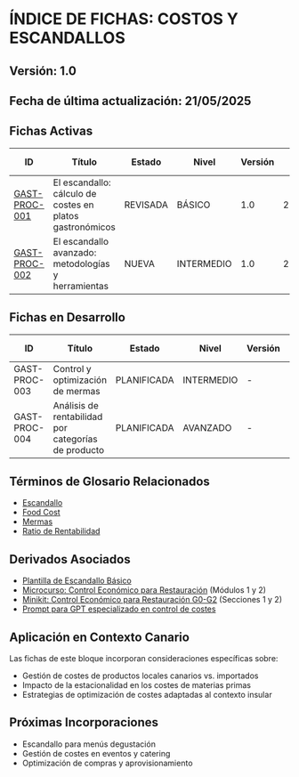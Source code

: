 # ÍNDICE DE FICHAS: COSTOS Y ESCANDALLOS

## Versión: 1.0
## Fecha de última actualización: 21/05/2025

## Fichas Activas

| ID | Título | Estado | Nivel | Versión | Fecha revisión |
|----|--------|--------|-------|---------|----------------|
| [GAST-PROC-001](./GAST-PROC-001_escandallo.md) | El escandallo: cálculo de costes en platos gastronómicos | REVISADA | BÁSICO | 1.0 | 21/05/2025 |
| [GAST-PROC-002](./GAST-PROC-002_escandallo_avanzado.md) | El escandallo avanzado: metodologías y herramientas | NUEVA | INTERMEDIO | 1.0 | 21/05/2025 |

## Fichas en Desarrollo
| ID | Título | Estado | Nivel | Versión | Fecha estimada |
|----|--------|--------|-------|---------|----------------|
| GAST-PROC-003 | Control y optimización de mermas | PLANIFICADA | INTERMEDIO | - | Pendiente |
| GAST-PROC-004 | Análisis de rentabilidad por categorías de producto | PLANIFICADA | AVANZADO | - | Pendiente |

## Términos de Glosario Relacionados
- [Escandallo](../04_REFERENCIAS_Y_GLOSARIO/glosario_tecnico/glosario_gastronomico.md#escandallo)
- [Food Cost](../04_REFERENCIAS_Y_GLOSARIO/glosario_tecnico/glosario_gastronomico.md#food-cost)
- [Mermas](../04_REFERENCIAS_Y_GLOSARIO/glosario_tecnico/glosario_gastronomico.md#mermas)
- [Ratio de Rentabilidad](../04_REFERENCIAS_Y_GLOSARIO/glosario_tecnico/glosario_gastronomico.md#ratio-de-rentabilidad)

## Derivados Asociados
- [Plantilla de Escandallo Básico](../05_DERIVADOS/plantilla_escandallo_basico.md)
- [Microcurso: Control Económico para Restauración](../05_DERIVADOS/microcurso_control_economico.md) (Módulos 1 y 2)
- [Minikit: Control Económico para Restauración G0-G2](../05_DERIVADOS/minikit_control_economico_G0-G2.md) (Secciones 1 y 2)
- [Prompt para GPT especializado en control de costes](../05_DERIVADOS/prompt_entrenamiento_GPT_control_costes.md)

## Aplicación en Contexto Canario
Las fichas de este bloque incorporan consideraciones específicas sobre:
- Gestión de costes de productos locales canarios vs. importados
- Impacto de la estacionalidad en los costes de materias primas
- Estrategias de optimización de costes adaptadas al contexto insular

## Próximas Incorporaciones
- Escandallo para menús degustación
- Gestión de costes en eventos y catering
- Optimización de compras y aprovisionamiento
